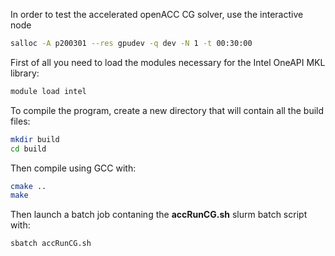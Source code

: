 In order to test the accelerated openACC CG solver, use the interactive node
``` bash
salloc -A p200301 --res gpudev -q dev -N 1 -t 00:30:00
```

First of all you need to load the modules necessary for the Intel OneAPI MKL library:
``` bash
module load intel
```

To compile the program, create a new directory that will contain all the build files:

``` bash
mkdir build
cd build
```
Then compile using GCC with:

``` bash
cmake ..
make
```

Then launch a batch job contaning the **accRunCG.sh** slurm batch script with: 

``` bash
sbatch accRunCG.sh
```